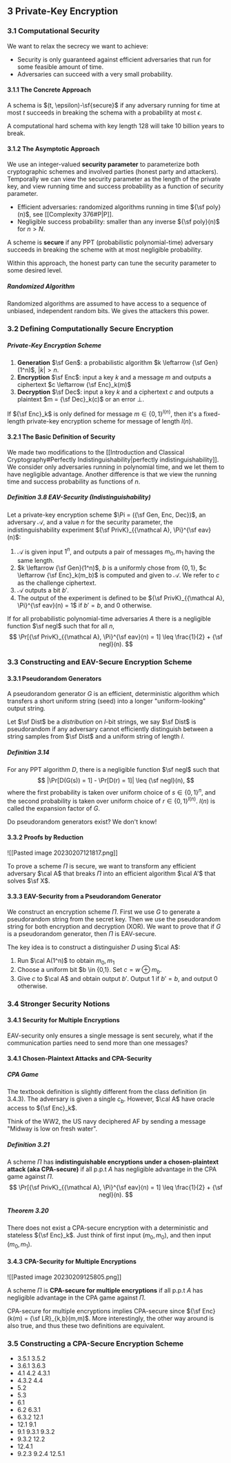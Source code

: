 ## 3 Private-Key Encryption

### 3.1 Computational Security

We want to relax the secrecy we want to achieve:

* Security is only guaranteed against efficient adversaries that run for some feasible amount of time.
* Adversaries can succeed with a very small probability.

#### 3.1.1 The Concrete Approach

A schema is $(t, \epsilon)-\sf{secure}$ if any adversary running for time at most $t$ succeeds in breaking the schema with a probability at most $\epsilon$.

A computational hard schema with key length 128 will take 10 billion years to break.

#### 3.1.2 The Asymptotic Approach

We use an integer-valued **security parameter** to parameterize both cryptographic schemes and involved parties (honest party and attackers). Temporally we can view the security parameter as the length of the private key, and view running time and success probability as a function of security parameter.

* Efficient adversaries: randomized algorithms running in time ${\sf poly}(n)$, see [[Complexity 376#P|P]].
* Negligible success probability: smaller than any inverse ${\sf poly}(n)$ for $n > N$.

A scheme is **secure** if any PPT (probabilistic polynomial-time) adversary succeeds in breaking the scheme with at most negligible probability.

Within this approach, the honest party can tune the security parameter to some desired level.

##### Randomized Algorithm

Randomized algorithms are assumed to have access to a sequence of unbiased, independent random bits. We gives the attackers this power.



### 3.2 Defining Computationally Secure Encryption

##### Private-Key Encryption Scheme

1. **Generation** $\sf Gen$: a probabilistic algorithm $k \leftarrow {\sf Gen}(1^n)$, $|k| > n$.
2. **Encryption** $\sf Enc$: input a key $k$ and a message $m$ and outputs a ciphertext $c \leftarrow {\sf Enc}_k(m)$
3. **Decryption** $\sf Dec$: input a key $k$ and a ciphertext $c$ and outputs a plaintext $m = {\sf Dec}_k(c)$ or an error $\bot$.

If ${\sf Enc}_k$ is only defined for message $m \in \{0,1\}^{l(n)}$, then it's a fixed-length private-key encryption scheme for message of length $l(n)$.

#### 3.2.1 The Basic Definition of Security

We made two modifications to the [[Introduction and Classical Cryptography#Perfectly Indistinguishability|perfectly indistinguishability]]. We consider only adversaries running in polynomial time, and we let them to have negligible advantage. Another difference is that we view the running time and success probability as functions of $n$.

##### Definition 3.8 EAV-Security (Indistinguishability)

Let a private-key encryption scheme $\Pi = ({\sf Gen, Enc, Dec})$, an adversary $\mathcal A$, and a value $n$ for the security parameter, the indistinguishability experiment ${\sf PrivK}_{{\mathcal A}, \Pi}^{\sf eav}(n)$:

1. $\mathcal A$ is given input $1^n$, and outputs a pair of messages $m_0, m_1$ having the same length.
2. $k \leftarrow {\sf Gen}(1^n)$, $b$ is a uniformly chose from $\{0,1\}$, $c \leftarrow {\sf Enc}_k(m_b)$ is computed and given to $\mathcal A$. We refer to $c$ as the challenge ciphertext.
3. $\mathcal A$ outputs a bit $b'$.
4. The output of the experiment is defined to be ${\sf PrivK}_{{\mathcal A}, \Pi}^{\sf eav}(n) = 1$ if $b' = b$, and 0 otherwise.

If for all probabilistic polynomial-time adversaries $A$ there is a negligible function $\sf negl$ such that for all $n$,
$$
\Pr[{\sf PrivK}_{{\mathcal A}, \Pi}^{\sf eav}(n) = 1] \leq \frac{1}{2} + {\sf negl}(n).
$$



### 3.3 Constructing and EAV-Secure Encryption Scheme

#### 3.3.1 Pseudorandom Generators

A pseudorandom generator $G$ is an efficient, deterministic algorithm which transfers a short uniform string (seed) into a longer "uniform-looking" output string.

Let $\sf Dist$ be a *distribution* on $l$-bit strings, we say $\sf Dist$ is pseudorandom if any adversary cannot efficiently distinguish between a string samples from $\sf Dist$ and a uniform string of length $l$.

##### Definition 3.14

For any PPT algorithm $D$, there is a negligible function $\sf negl$ such that
$$
|\Pr[D(G(s)) = 1] - \Pr[D(r) = 1]| \leq {\sf negl}(n),
$$
where the first probability is taken over uniform choice of $s \in \{0,1\}^n$, and the second probability is taken over uniform choice of $r \in \{0,1\}^{l(n)}$. $l(n)$ is called the expansion factor of $G$.

Do pseudorandom generators exist? We don't know!

#### 3.3.2 Proofs by Reduction

![[Pasted image 20230207121817.png]]

To prove a scheme $\Pi$ is secure, we want to transform any efficient adversary $\cal A$ that breaks $\Pi$ into an efficient algorithm $\cal A'$ that solves $\sf X$.

#### 3.3.3 EAV-Security from a Pseudorandom Generator
 
We construct an encryption scheme $\Pi$. First we use $G$ to generate a pseudorandom string from the secret key. Then we use the pseudorandom string for both encryption and decryption (XOR). We want to prove that if $G$ is a pseudorandom generator, then $\Pi$ is EAV-secure.

The key idea is to construct a distinguisher $D$ using $\cal A$:

1. Run $\cal A(1^n)$ to obtain $m_0, m_1$
2. Choose a uniform bit $b \in \{0,1\}. Set $c = w \oplus m_b$.
3. Give $c$ to $\cal A$ and obtain output $b'$. Output 1 if $b' = b$, and output 0 otherwise.



### 3.4 Stronger Security Notions

#### 3.4.1 Security for Multiple Encryptions

EAV-security only ensures a single message is sent securely, what if the communication parties need to send more than one messages?

#### 3.4.1 Chosen-Plaintext Attacks and CPA-Security

##### CPA Game

The textbook definition is slightly different from the class definition (in 3.4.3). The adversary is given a single $c_b$. However, $\cal A$ have oracle access to ${\sf Enc}_k$.

Think of the WW2, the US navy deciphered AF by sending a message "Midway is low on fresh water".

##### Definition 3.21

A scheme $\Pi$ has **indistinguishable encryptions under a chosen-plaintext attack (aka CPA-secure)** if all p.p.t $A$ has negligible advantage in the CPA game against $\Pi$.
$$
\Pr[{\sf PrivK}_{{\mathcal A}, \Pi}^{\sf eav}(n) = 1] \leq \frac{1}{2} + {\sf negl}(n).
$$

##### Theorem 3.20

There does not exist a CPA-secure encryption with a deterministic and stateless ${\sf Enc}_k$. Just think of first input $(m_0, m_0)$, and then input $(m_0, m_1)$.

#### 3.4.3 CPA-Security for Multiple Encryptions

![[Pasted image 20230209125805.png]]

A scheme $\Pi$ is **CPA-secure for multiple encryptions** if all p.p.t $A$ has negligible advantage in the CPA game against $\Pi$.

CPA-secure for multiple encryptions implies CPA-secure since ${\sf Enc}(k(m) = {\sf LR}_{k,b}(m,m)$. More interestingly, the other way around is also true, and thus these two definitions are equivalent.



### 3.5 Constructing a CPA-Secure Encryption Scheme






* 3.5.1 3.5.2
* 3.6.1 3.6.3
* 4.1 4.2 4.3.1
* 4.3.2 4.4
* 5.2
* 5.3
* 6.1
* 6.2 6.3.1
* 6.3.2 12.1
* 12.1 9.1
* 9.1 9.3.1 9.3.2
* 9.3.2 12.2
* 12.4.1
* 9.2.3 9.2.4 12.5.1